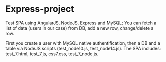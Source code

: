 # Express-project
Test SPA using AngularJS, NodeJS, Express and MySQL;
You can fetch a list of data (users in our case) from DB, add a new row, change/delete a row.

First you create a user with MySQL native authentification, then a DB and a table via NodeJS scripts (test_node10.js, test_node14.js). 
The SPA includes: test_7.html, test_7.js, css7.css, test_7_node.js. 
